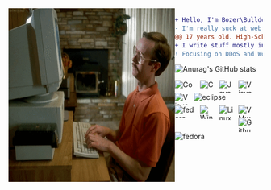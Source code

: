 <img src="aaaa.gif" alt="me when can't fix that stupid bug." align="left" width="330" height="345">

```diff
+ Hello, I'm Bozer\Bulldozer but you can call me Dol.
- I'm really suck at web development field.
@@ 17 years old. High-School geek. @@
+ I write stuff mostly in Go, C and Java.
! Focusing on DDoS and Worm Protection/Attack.
```

<right>![Anurag's GitHub stats](https://github-readme-stats.vercel.app/api?username=boz3r&show_icons=true&theme=default)</right>

<a href="https://go.dev/">
    <img align="left" alt="Go" height="25" width="40px" src="https://upload.wikimedia.org/wikipedia/commons/0/05/Go_Logo_Blue.svg" style="padding-right:10px; ">
</a>

<a href="https://clang.llvm.org/">
    <img align="left" alt="C" height="25" width="28px" src="https://upload.wikimedia.org/wikipedia/commons/1/18/C_Programming_Language.svg" style="padding-right:10px;">
</a>

<a href="https://www.oracle.com/java/technologies/downloads/">
    <img align="left" alt="Java" height="25" width="28px" src="https://classes.engineering.wustl.edu/cse231/core/images/2/26/Java.png" style="padding-right:10px;">
</a>

<a href="https://code.visualstudio.com/">
    <img align="left" alt="Visual Studio Code" height="25" width="28px" src="https://upload.wikimedia.org/wikipedia/commons/9/9a/Visual_Studio_Code_1.35_icon.svg" style="padding-right:10px;">
</a>

<a href="https://visualstudio.microsoft.com/">
    <img align="left" alt="Visual Studio" height="25" width="28px" src="https://upload.wikimedia.org/wikipedia/commons/5/59/Visual_Studio_Icon_2019.svg" style="padding-right:10px;">
</a>

<a href="https://www.eclipse.org/">
    <img align="left" alt="eclipse" height="25" width="80px" src="https://upload.wikimedia.org/wikipedia/commons/d/d0/Eclipse-Luna-Logo.svg" style="padding-right:10px;">
</a>
<br><br>
<a href="https://getfedora.org/">
    <img align="left" alt="fedora" height="25" width="40px" src="https://upload.wikimedia.org/wikipedia/commons/4/41/Fedora_icon_%282021%29.svg" style="padding-right:10px;">
</a>

<a href="https://www.microsoft.com/windows/">
    <img align="left" alt="Windows" height="27" width="28px" src="https://upload.wikimedia.org/wikipedia/commons/5/5f/Windows_logo_-_2012.svg" style="padding-right:10px;">
</a>

<a href="https://en.wikipedia.org/wiki/Linux">
    <img align="left" alt="Linux" height="29" width="28px" src="https://upload.wikimedia.org/wikipedia/commons/3/35/Tux.svg" style="padding-right:10px;">
</a>

<a href="https://www.vmware.com/products/workstation-player.html">
    <img align="left" alt="VMware player" height="25" width="28px" src="https://upload.wikimedia.org/wikipedia/commons/5/5a/Vmware_workstation_16_icon.svg" style="padding-right:10px;">
</a>

<a href="https://github.com/boz3r">
    <img align="left" alt="Github" height="28" width="28px" src="https://upload.wikimedia.org/wikipedia/commons/9/91/Octicons-mark-github.svg" style="padding-right:10px;">
</a>

<a href="https://git-scm.com/downloads">
    <img align="left" alt="fedora" height="25" width="60px" src="https://upload.wikimedia.org/wikipedia/commons/e/e0/Git-logo.svg" style="padding-right:10px;">
</a>
